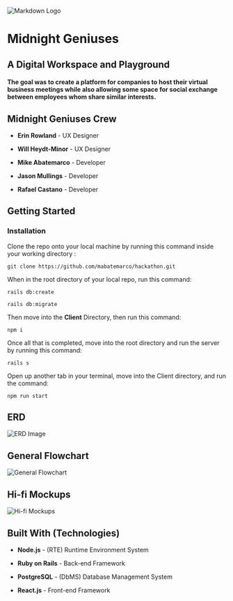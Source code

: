 ![Markdown Logo](https://media.giphy.com/media/BmmfETghGOPrW/giphy.gif)

# Midnight Geniuses
## A Digital Workspace and Playground


#### The goal was to create a platform for companies to host their virtual business meetings while also allowing some space for social exchange between employees whom share similar interests. 

## Midnight Geniuses Crew
* **Erin Rowland** - UX Designer

* **Will Heydt-Minor** - UX Designer

* **Mike Abatemarco** - Developer

* **Jason Mullings** - Developer

* **Rafael Castano** - Developer

## Getting Started

### Installation 
 Clone the repo onto your local machine by running this command inside your working directory :
 
```
git clone https://github.com/mabatemarco/hackathon.git
```
When in the root directory of your local repo, run this command:

```
rails db:create

rails db:migrate
```

Then move into the **Client** Directory, then run this command: 
```
npm i
```

Once all that is completed, move into the root directory and run the server by running this command: 

```
rails s
```

Open up another tab in your terminal, move into the Client directory, and run the command: 

```
npm run start
```
## ERD
![ERD Image](https://i.imgur.com/EhnVfrQ.png) 

## General Flowchart 

![General Flowchart](https://i.imgur.com/qeK4o5z.png)

## Hi-fi Mockups 
![Hi-fi Mockups](https://i.imgur.com/CJYznko.png)

## Built With (Technologies)

* **Node.js** - (RTE) Runtime Environment System

* **Ruby on Rails** - Back-end Framework

* **PostgreSQL** - (DbMS) Database Management System

* **React.js** - Front-end Framework
